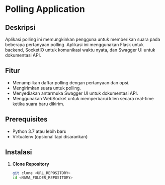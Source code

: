 # Polling Application

## Deskripsi
Aplikasi polling ini memungkinkan pengguna untuk memberikan suara pada beberapa pertanyaan polling. Aplikasi ini menggunakan Flask untuk backend, SocketIO untuk komunikasi waktu nyata, dan Swagger UI untuk dokumentasi API.

## Fitur
- Menampilkan daftar polling dengan pertanyaan dan opsi.
- Mengirimkan suara untuk polling.
- Menyediakan antarmuka Swagger UI untuk dokumentasi API.
- Menggunakan WebSocket untuk memperbarui klien secara real-time ketika suara baru dikirim.

## Prerequisites
- Python 3.7 atau lebih baru
- Virtualenv (opsional tapi disarankan)

## Instalasi

1. **Clone Repository**

   ```bash
   git clone <URL_REPOSITORY>
   cd <NAMA_FOLDER_REPOSITORY>
